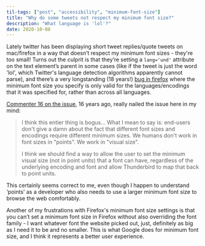 ```yaml
---
til-tags: ["post", "accessibility", "minimum-font-size"]
title: "Why do some tweets not respect my minimum font size?"
description: "What language is 'lol'?"
date: 2020-10-08
---
```


Lately twitter has been displaying short tweet replies/quote tweets on mac/firefox in a way that doesn’t respect my minimum font sizes - they're too small! Turns out the culprit is that they’re setting a `lang='und'` attribute on the text element’s parent in some cases (like if the tweet is just the word 'lol', which Twitter's language detection algorithms apparently cannot parse), and there’s a very longstanding (18 years!) [bug in firefox](https://bugzilla.mozilla.org/show_bug.cgi?id=181722) where the minimum font size you specify is only valid for the languages/encodings that it was specified for, rather than across all languages.

[Commenter 16 on the issue](https://bugzilla.mozilla.org/show_bug.cgi?id=181722#c16), 16 years ago, really nailed the issue here in my mind: 

> I think this entier thing is bogus... What I mean to say is: end-users don't
give a damn about the fact that different font sizes and encodings require
different minimum sizes. We humans don't work in font sizes in "points". We work
in "visual size".
> 
> I think we should find a way to allow the user to set the minimum visual size
(not in point units) that a font can have, regardless of the underlying encoding
and font and allow Thunderbird to map that back to point units.

This certainly seems correct to me, even though I happen to understand ‘points’ as a developer who also needs to use a larger minimum font size to browse the web comfortably. 

Another of my frustrations with Firefox's minimum font size settings is that you can’t set a minimum font size in Firefox without also overriding the font family - I want whatever font the website picked out, just, definitely as big as I need it to be and no smaller. This is what Google does for minimum font size, and I think it represents a better user experience. 


